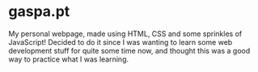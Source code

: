 # gaspa.pt

My personal webpage, made using HTML, CSS and some sprinkles of JavaScript!
Decided to do it since I was wanting to learn some web development stuff for quite some time now, and thought this was a good way to practice what I was learning.
